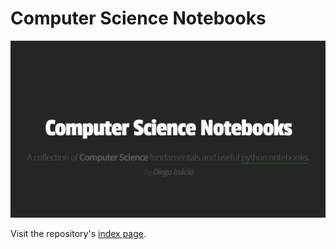 # Computer Science Notebooks

[![Computer Science Notebooks](social-preview.png)](https://diegoinacio.github.io/computer-science-notebooks/)

Visit the repository's [index page](https://diegoinacio.github.io/computer-science-notebooks/).
